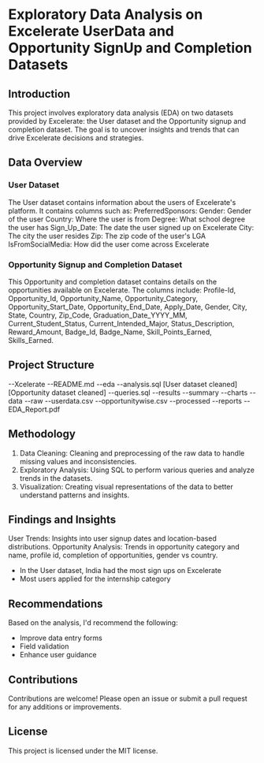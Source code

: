 # Exploratory Data Analysis on Excelerate UserData and Opportunity SignUp and Completion Datasets
## Introduction
This project involves exploratory data analysis (EDA) on two datasets provided by Excelerate: the User dataset and the Opportunity signup and completion dataset.
The goal is to uncover insights and trends that can drive Excelerate decisions and strategies.

## Data Overview
### User Dataset
The User dataset contains information about the users of Excelerate's platform. It contains columns such as:
  PreferredSponsors: 
  Gender: Gender of the user
  Country: Where the user is from
  Degree: What school degree the user has
  Sign_Up_Date: The date the user signed up on Excelerate
  City: The city the user resides
  Zip: The zip code of the user's LGA
  IsFromSocialMedia: How did the user come across Excelerate
  
### Opportunity Signup and Completion Dataset
This Opportunity and completion dataset contains details on the opportunities available on Excelerate. The columns include:
  Profile-Id, Opportunity_Id, Opportunity_Name, Opportunity_Category, Opportunity_Start_Date, Opportunity_End_Date, Apply_Date, Gender, City, State, Country, Zip_Code,    Graduation_Date_YYYY_MM, Current_Student_Status, Current_Intended_Major, Status_Description, Reward_Amount, Badge_Id, Badge_Name, Skill_Points_Earned, Skills_Earned.
  
## Project Structure
--Xcelerate
  --README.md
  --eda
    --analysis.sql [User dataset cleaned] [Opportunity dataset cleaned]
    --queries.sql
    --results
    --summary
    --charts
  --data
    --raw
      --userdata.csv
      --opportunitywise.csv
    --processed
  --reports
  --EDA_Report.pdf
  
## Methodology
1. Data Cleaning: Cleaning and preprocessing of the raw data to handle missing values and inconsistencies.
2. Exploratory Analysis: Using SQL to perform various queries and analyze trends in the datasets.
3. Visualization: Creating visual representations of the data to better understand patterns and insights.
   
## Findings and Insights
User Trends: Insights into user signup dates and location-based distributions.
Opportunity Analysis: Trends in opportunity category and name, profile id, completion of opportunities, gender vs country.
- In the User dataset, India had the most sign ups on Excelerate
- Most users applied for the internship category
  
## Recommendations
Based on the analysis, I'd recommend the following:
- Improve data entry forms
- Field validation
- Enhance user guidance
  
## Contributions
Contributions are welcome! Please open an issue or submit a pull request for any additions or improvements.

## License
This project is licensed under the MIT license.



